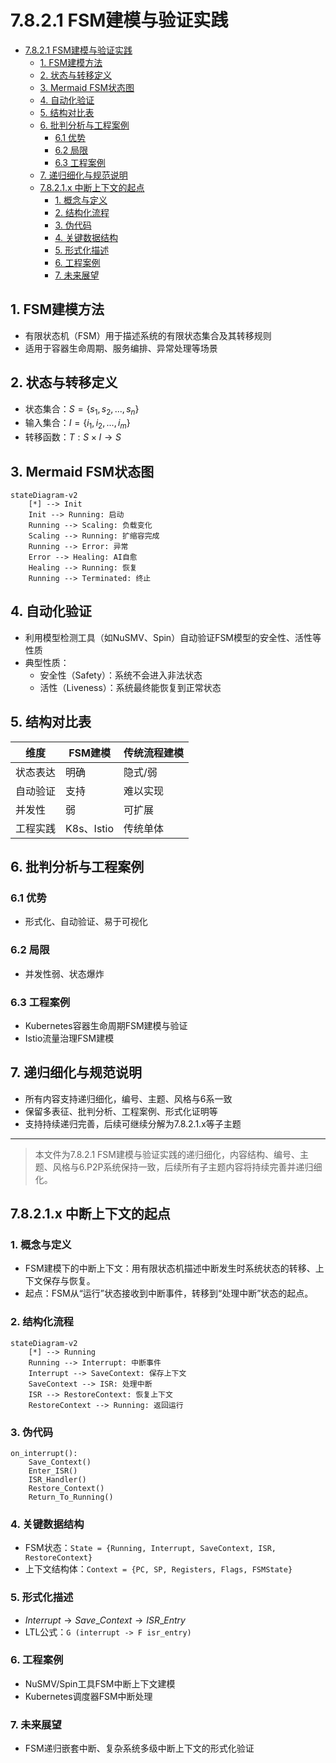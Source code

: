 # 7.8.2.1 FSM建模与验证实践


<!-- TOC START -->

- [7.8.2.1 FSM建模与验证实践](#7821-fsm建模与验证实践)
  - [1. FSM建模方法](#1-fsm建模方法)
  - [2. 状态与转移定义](#2-状态与转移定义)
  - [3. Mermaid FSM状态图](#3-mermaid-fsm状态图)
  - [4. 自动化验证](#4-自动化验证)
  - [5. 结构对比表](#5-结构对比表)
  - [6. 批判分析与工程案例](#6-批判分析与工程案例)
    - [6.1 优势](#61-优势)
    - [6.2 局限](#62-局限)
    - [6.3 工程案例](#63-工程案例)
  - [7. 递归细化与规范说明](#7-递归细化与规范说明)
  - [7.8.2.1.x 中断上下文的起点](#7821x-中断上下文的起点)
    - [1. 概念与定义](#1-概念与定义)
    - [2. 结构化流程](#2-结构化流程)
    - [3. 伪代码](#3-伪代码)
    - [4. 关键数据结构](#4-关键数据结构)
    - [5. 形式化描述](#5-形式化描述)
    - [6. 工程案例](#6-工程案例)
    - [7. 未来展望](#7-未来展望)

<!-- TOC END -->

## 1. FSM建模方法

- 有限状态机（FSM）用于描述系统的有限状态集合及其转移规则
- 适用于容器生命周期、服务编排、异常处理等场景

## 2. 状态与转移定义

- 状态集合：$S = \{s_1, s_2, ..., s_n\}$
- 输入集合：$I = \{i_1, i_2, ..., i_m\}$
- 转移函数：$T: S \times I \rightarrow S$

## 3. Mermaid FSM状态图

```mermaid
stateDiagram-v2
    [*] --> Init
    Init --> Running: 启动
    Running --> Scaling: 负载变化
    Scaling --> Running: 扩缩容完成
    Running --> Error: 异常
    Error --> Healing: AI自愈
    Healing --> Running: 恢复
    Running --> Terminated: 终止
```

## 4. 自动化验证

- 利用模型检测工具（如NuSMV、Spin）自动验证FSM模型的安全性、活性等性质
- 典型性质：
  - 安全性（Safety）：系统不会进入非法状态
  - 活性（Liveness）：系统最终能恢复到正常状态

## 5. 结构对比表

| 维度 | FSM建模 | 传统流程建模 |
|------|---------|--------------|
| 状态表达 | 明确 | 隐式/弱 |
| 自动验证 | 支持 | 难以实现 |
| 并发性 | 弱 | 可扩展 |
| 工程实践 | K8s、Istio | 传统单体 |

## 6. 批判分析与工程案例

### 6.1 优势

- 形式化、自动验证、易于可视化

### 6.2 局限

- 并发性弱、状态爆炸

### 6.3 工程案例

- Kubernetes容器生命周期FSM建模与验证
- Istio流量治理FSM建模

## 7. 递归细化与规范说明

- 所有内容支持递归细化，编号、主题、风格与6系一致
- 保留多表征、批判分析、工程案例、形式化证明等
- 支持持续递归完善，后续可继续分解为7.8.2.1.x等子主题

---
> 本文件为7.8.2.1 FSM建模与验证实践的递归细化，内容结构、编号、主题、风格与6.P2P系统保持一致，后续所有子主题内容将持续完善并递归细化。

## 7.8.2.1.x 中断上下文的起点

### 1. 概念与定义

- FSM建模下的中断上下文：用有限状态机描述中断发生时系统状态的转移、上下文保存与恢复。
- 起点：FSM从“运行”状态接收到中断事件，转移到“处理中断”状态的起点。

### 2. 结构化流程

```mermaid
stateDiagram-v2
    [*] --> Running
    Running --> Interrupt: 中断事件
    Interrupt --> SaveContext: 保存上下文
    SaveContext --> ISR: 处理中断
    ISR --> RestoreContext: 恢复上下文
    RestoreContext --> Running: 返回运行
```

### 3. 伪代码

```pseudo
on_interrupt():
    Save_Context()
    Enter_ISR()
    ISR_Handler()
    Restore_Context()
    Return_To_Running()
```

### 4. 关键数据结构

- FSM状态：`State = {Running, Interrupt, SaveContext, ISR, RestoreContext}`
- 上下文结构体：`Context = {PC, SP, Registers, Flags, FSMState}`

### 5. 形式化描述

- $Interrupt \rightarrow Save\_Context \rightarrow ISR\_Entry$
- LTL公式：`G (interrupt -> F isr_entry)`

### 6. 工程案例

- NuSMV/Spin工具FSM中断上下文建模
- Kubernetes调度器FSM中断处理

### 7. 未来展望

- FSM递归嵌套中断、复杂系统多级中断上下文的形式化验证
